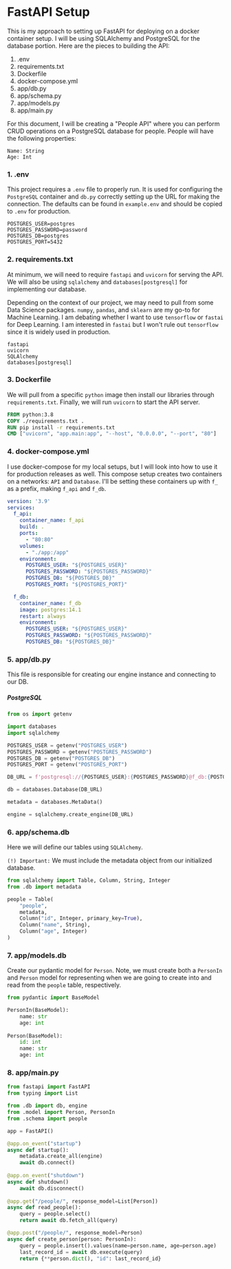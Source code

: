 # FastAPI Setup

This is my approach to setting up FastAPI for deploying on a docker container setup. I will be using SQLAlchemy and PostgreSQL for the database portion. Here are the pieces to building the API:

1. .env
2. requirements.txt
3. Dockerfile
4. docker-compose.yml
5. app/db.py
6. app/schema.py
7. app/models.py
8. app/main.py

For this document, I will be creating a "People API" where you can perform CRUD operations on a PostgreSQL database for people. People will have the following properties:

```
Name: String
Age: Int
```

### 1. .env
This project requires a `.env` file to properly run. It is used for configuring the `PostgreSQL` container and `db.py` correctly setting up the URL for making the connection. The defaults can be found in `example.env` and should be copied to `.env` for production.

```
POSTGRES_USER=postgres
POSTGRES_PASSWORD=password
POSTGRES_DB=postgres
POSTGRES_PORT=5432
```


### 2. requirements.txt
At minimum, we will need to require `fastapi` and `uvicorn` for serving the API. We will also be using `sqlalchemy` and `databases[postgresql]` for implementing our database.

Depending on the context of our project, we may need to pull from some Data Science packages. `numpy`, `pandas`, and `sklearn` are my go-to for Machine Learning. I am debating whether I want to use `tensorflow` or `fastai` for Deep Learning. I am interested in `fastai` but I won't rule out `tensorflow` since it is widely used in production.

```
fastapi
uvicorn
SQLAlchemy
databases[postgresql]
```

### 3. Dockerfile
We will pull from a specific `python` image then install our libraries through `requirements.txt`. Finally, we will run `uvicorn` to start the API server.

```dockerfile
FROM python:3.8
COPY ./requirements.txt .
RUN pip install -r requirements.txt
CMD ["uvicorn", "app.main:app", "--host", "0.0.0.0", "--port", "80"]
```

### 4. docker-compose.yml
I use docker-compose for my local setups, but I will look into how to use it for production releases as well. This compose setup creates two containers on a networks: `API` and `Database`.  I'll be setting these containers up with `f_` as a prefix, making `f_api` and `f_db`.

```yaml
version: '3.9'
services:
  f_api:
    container_name: f_api
    build: .
    ports: 
      - "80:80"
    volumes:
      - "./app:/app"
    environment:
      POSTGRES_USER: "${POSTGRES_USER}"
      POSTGRES_PASSWORD: "${POSTGRES_PASSWORD}"
      POSTGRES_DB: "${POSTGRES_DB}"
      POSTGRES_PORT: "${POSTGRES_PORT}"

  f_db:
    container_name: f_db
    image: postgres:14.1
    restart: always
    environment:
      POSTGRES_USER: "${POSTGRES_USER}"
      POSTGRES_PASSWORD: "${POSTGRES_PASSWORD}"
      POSTGRES_DB: "${POSTGRES_DB}"
```

### 5. app/db.py

This file is responsible for creating our engine instance and connecting to our DB. 

##### PostgreSQL
```python
from os import getenv

import databases
import sqlalchemy

POSTGRES_USER = getenv("POSTGRES_USER")
POSTGRES_PASSWORD = getenv("POSTGRES_PASSWORD")
POSTGRES_DB = getenv("POSTGRES_DB")
POSTGRES_PORT = getenv("POSTGRES_PORT")

DB_URL = f'postgresql://{POSTGRES_USER}:{POSTGRES_PASSWORD}@f_db:{POSTGRES_PORT}/{POSTGRES_DB}'

db = databases.Database(DB_URL)

metadata = databases.MetaData()

engine = sqlalchemy.create_engine(DB_URL)
```

### 6. app/schema.db

Here we will define our tables using `SQLAlchemy`. 

`(!) Important:` We must include the metadata object from our initialized database.

```python
from sqlalchemy import Table, Column, String, Integer
from .db import metadata

people = Table(
    "people",
    metadata,
    Column("id", Integer, primary_key=True),
    Column("name", String),
    Column("age", Integer)
)
```



### 7. app/models.db

Create our pydantic model for `Person`. Note, we must create both a `PersonIn` and `Person` model for representing when we are going to create into and read from the `people` table, respectively.

```python
from pydantic import BaseModel

PersonIn(BaseModel):
    name: str
    age: int
    
Person(BaseModel):
    id: int
    name: str
    age: int
```



### 8. app/main.py

```python
from fastapi import FastAPI
from typing import List

from .db import db, engine
from .model import Person, PersonIn
from .schema import people

app = FastAPI()

@app.on_event("startup")
async def startup():
    metadata.create_all(engine)
    await db.connect()
    
@app.on_event("shutdown")
async def shutdown()
    await db.disconnect()
    
@app.get("/people/", response_model=List[Person])   
async def read_people():
    query = people.select()
    return await db.fetch_all(query)

@app.post("/people/", response_model=Person)
async def create_person(person: PersonIn):
    query = people.insert().values(name=person.name, age=person.age)
    last_record_id = await db.execute(query)
    return {**person.dict(), "id": last_record_id}

```

